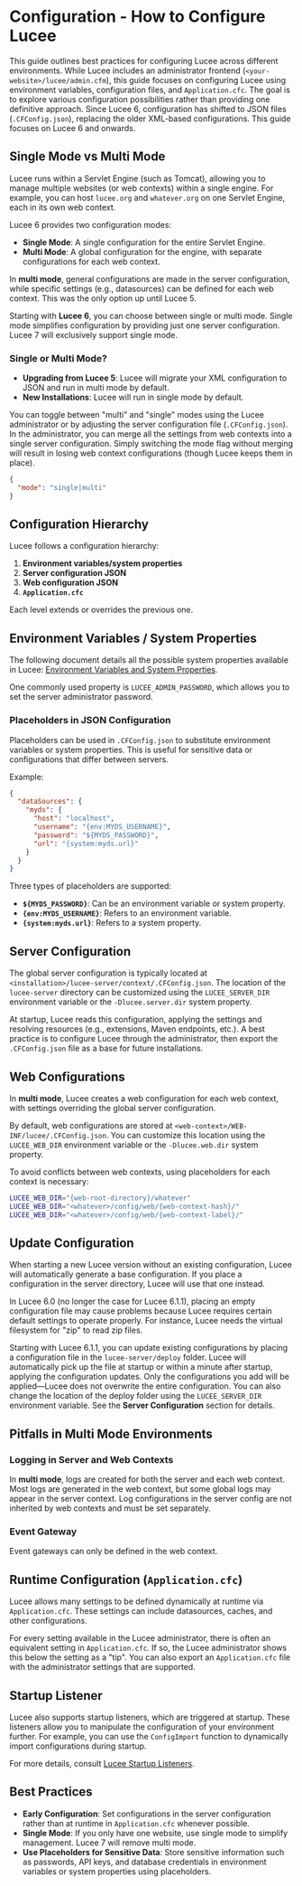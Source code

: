 
<!--
{
  "title": "Configuration",
  "id": "config",
  "categories": ["configuration"],
  "description": "Best practices for configuring Lucee in various environments.",
  "keywords": ["configuration", "config", ".CFConfig.json", "lucee-server.xml", "lucee-web.xml"]
}
-->

# Configuration - How to Configure Lucee

This guide outlines best practices for configuring Lucee across different environments. While Lucee includes an 
administrator frontend (`<your-website>/lucee/admin.cfm`), this guide focuses on configuring Lucee using 
environment variables, configuration files, and `Application.cfc`. The goal is to explore various configuration 
possibilities rather than providing one definitive approach. Since Lucee 6, configuration has shifted to JSON 
files (`.CFConfig.json`), replacing the older XML-based configurations. This guide focuses on Lucee 6 and onwards.

## Single Mode vs Multi Mode

Lucee runs within a Servlet Engine (such as Tomcat), allowing you to manage multiple websites (or web contexts) 
within a single engine. For example, you can host `lucee.org` and `whatever.org` on one Servlet Engine, each 
in its own web context.

Lucee 6 provides two configuration modes:

- **Single Mode**: A single configuration for the entire Servlet Engine.
- **Multi Mode**: A global configuration for the engine, with separate configurations for each web context.

In **multi mode**, general configurations are made in the server configuration, while specific settings 
(e.g., datasources) can be defined for each web context. This was the only option up until Lucee 5.

Starting with **Lucee 6**, you can choose between single or multi mode. Single mode simplifies configuration 
by providing just one server configuration. Lucee 7 will exclusively support single mode.

### Single or Multi Mode?

- **Upgrading from Lucee 5**: Lucee will migrate your XML configuration to JSON and run in multi mode by default.
- **New Installations**: Lucee will run in single mode by default.

You can toggle between "multi" and "single" modes using the Lucee administrator or by adjusting the server 
configuration file (`.CFConfig.json`). In the administrator, you can merge all the settings from web contexts 
into a single server configuration. Simply switching the mode flag without merging will result in losing 
web context configurations (though Lucee keeps them in place).

```json
{
  "mode": "single|multi"
}
```

## Configuration Hierarchy

Lucee follows a configuration hierarchy:
1. **Environment variables/system properties**
2. **Server configuration JSON**
3. **Web configuration JSON**
4. **`Application.cfc`**

Each level extends or overrides the previous one.

## Environment Variables / System Properties

The following document details all the possible system properties available in Lucee: 
[Environment Variables and System Properties](https://github.com/lucee/lucee-docs/blob/master/docs/recipes/environment-variables-system-properties.md).

One commonly used property is `LUCEE_ADMIN_PASSWORD`, which allows you to set the server administrator password.

### Placeholders in JSON Configuration

Placeholders can be used in `.CFConfig.json` to substitute environment variables or system properties. This is 
useful for sensitive data or configurations that differ between servers.

Example:

```json
{
  "dataSources": {
    "myds": {
      "host": "localhost",
      "username": "{env:MYDS_USERNAME}",
      "password": "${MYDS_PASSWORD}",
      "url": "{system:myds.url}"
    }
  }
}
```

Three types of placeholders are supported:

- **`${MYDS_PASSWORD}`**: Can be an environment variable or system property.
- **`{env:MYDS_USERNAME}`**: Refers to an environment variable.
- **`{system:myds.url}`**: Refers to a system property.

## Server Configuration

The global server configuration is typically located at `<installation>/lucee-server/context/.CFConfig.json`. 
The location of the `lucee-server` directory can be customized using the `LUCEE_SERVER_DIR` environment 
variable or the `-Dlucee.server.dir` system property.

At startup, Lucee reads this configuration, applying the settings and resolving resources (e.g., extensions, 
Maven endpoints, etc.). A best practice is to configure Lucee through the administrator, then export the 
`.CFConfig.json` file as a base for future installations.

## Web Configurations

In **multi mode**, Lucee creates a web configuration for each web context, with settings overriding the global 
server configuration.

By default, web configurations are stored at `<web-context>/WEB-INF/lucee/.CFConfig.json`. You can customize 
this location using the `LUCEE_WEB_DIR` environment variable or the `-Dlucee.web.dir` system property.

To avoid conflicts between web contexts, using placeholders for each context is necessary:

```bash
LUCEE_WEB_DIR="{web-root-directory}/whatever"
LUCEE_WEB_DIR="<whatever>/config/web/{web-context-hash}/"
LUCEE_WEB_DIR="<whatever>/config/web/{web-context-label}/"
```

## Update Configuration

When starting a new Lucee version without an existing configuration, Lucee will automatically generate a base configuration. 
If you place a configuration in the server directory, Lucee will use that one instead.

In Lucee 6.0 (no longer the case for Lucee 6.1.1), placing an empty configuration file may cause problems because Lucee 
requires certain default settings to operate properly. For instance, Lucee needs the virtual filesystem for "zip" to 
read zip files.

Starting with Lucee 6.1.1, you can update existing configurations by placing a configuration file in the `lucee-server/deploy` 
folder. Lucee will automatically pick up the file at startup or within a minute after startup, applying the configuration 
updates. Only the configurations you add will be applied—Lucee does not overwrite the entire configuration. You can also 
change the location of the deploy folder using the `LUCEE_SERVER_DIR` environment variable. See the **Server Configuration** 
section for details.

## Pitfalls in Multi Mode Environments

### Logging in Server and Web Contexts

In **multi mode**, logs are created for both the server and each web context. Most logs are generated in 
the web context, but some global logs may appear in the server context. Log configurations in the server config 
are not inherited by web contexts and must be set separately.

### Event Gateway

Event gateways can only be defined in the web context.

## Runtime Configuration (`Application.cfc`)

Lucee allows many settings to be defined dynamically at runtime via `Application.cfc`. These settings can include 
datasources, caches, and other configurations.

For every setting available in the Lucee administrator, there is often an equivalent setting in `Application.cfc`. 
If so, the Lucee administrator shows this below the setting as a "tip". You can also export an `Application.cfc` file 
with the administrator settings that are supported.

## Startup Listener

Lucee also supports startup listeners, which are triggered at startup. These listeners allow you to manipulate 
the configuration of your environment further. For example, you can use the `ConfigImport` function to dynamically 
import configurations during startup.

For more details, consult [Lucee Startup Listeners](https://github.com/lucee/lucee-docs/blob/master/docs/recipes/startup-listeners-code.md).

## Best Practices

- **Early Configuration**: Set configurations in the server configuration rather than at runtime in `Application.cfc` 
whenever possible.
- **Single Mode**: If you only have one website, use single mode to simplify management. Lucee 7 will remove multi mode.
- **Use Placeholders for Sensitive Data**: Store sensitive information such as passwords, API keys, and database credentials 
in environment variables or system properties using placeholders.
